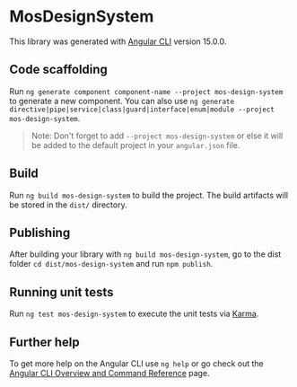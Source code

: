 # MosDesignSystem

This library was generated with [Angular CLI](https://github.com/angular/angular-cli) version 15.0.0.

## Code scaffolding

Run `ng generate component component-name --project mos-design-system` to generate a new component. You can also use `ng generate directive|pipe|service|class|guard|interface|enum|module --project mos-design-system`.
> Note: Don't forget to add `--project mos-design-system` or else it will be added to the default project in your `angular.json` file. 

## Build

Run `ng build mos-design-system` to build the project. The build artifacts will be stored in the `dist/` directory.

## Publishing

After building your library with `ng build mos-design-system`, go to the dist folder `cd dist/mos-design-system` and run `npm publish`.

## Running unit tests

Run `ng test mos-design-system` to execute the unit tests via [Karma](https://karma-runner.github.io).

## Further help

To get more help on the Angular CLI use `ng help` or go check out the [Angular CLI Overview and Command Reference](https://angular.io/cli) page.
